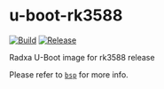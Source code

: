 # u-boot-rk3588

[![Build](https://github.com/radxa-pkg/u-boot-rk3588/actions/workflows/build.yml/badge.svg)](https://github.com/radxa-pkg/u-boot-rk3588/actions/workflows/build.yml) [![Release](https://github.com/radxa-pkg/u-boot-rk3588/actions/workflows/release.yml/badge.svg)](https://github.com/radxa-pkg/u-boot-rk3588/actions/workflows/release.yml)

Radxa U-Boot image for rk3588 release

Please refer to [`bsp`](https://github.com/radxa-repo/bsp/) for more info.
